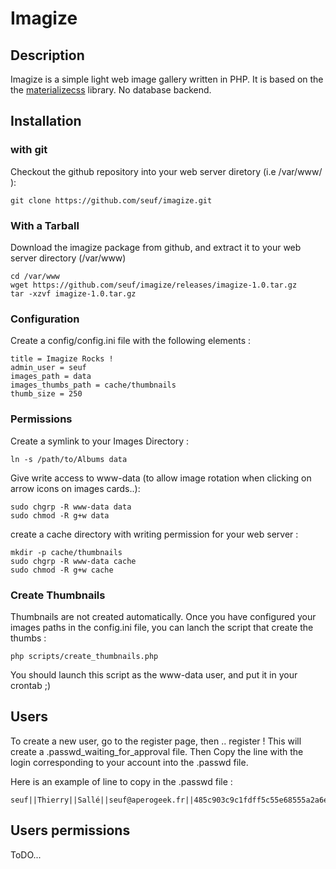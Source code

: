 # Imagize

## Description

Imagize is a simple light web image gallery written in PHP.
It is based on the the [materializecss](http://materializecss.com) library.
No database backend.

## Installation

### with git

Checkout the github repository into your web server diretory (i.e /var/www/ ):
```
git clone https://github.com/seuf/imagize.git
```
### With a Tarball

Download the imagize package from github, and extract it to your web server directory (/var/www)
```
cd /var/www
wget https://github.com/seuf/imagize/releases/imagize-1.0.tar.gz
tar -xzvf imagize-1.0.tar.gz
```

### Configuration

Create a config/config.ini file with the following elements :

```
title = Imagize Rocks !
admin_user = seuf
images_path = data
images_thumbs_path = cache/thumbnails
thumb_size = 250
```

### Permissions

Create a symlink to your Images Directory :
```
ln -s /path/to/Albums data
```

Give write access to www-data (to allow image rotation when clicking on arrow icons on images cards..):
```
sudo chgrp -R www-data data
sudo chmod -R g+w data
```

create a cache directory with writing permission for your web server :
```
mkdir -p cache/thumbnails
sudo chgrp -R www-data cache
sudo chmod -R g+w cache
```

### Create Thumbnails

Thumbnails are not created automatically.
Once you have configured your images paths in the config.ini file, you can lanch the script that create the thumbs :
```
php scripts/create_thumbnails.php
```

You should launch this script as the www-data user, and put it in your crontab ;)


## Users

To create a new user, go to the register page, then .. register !
This will create a .passwd_waiting_for_approval file.
Then Copy the line with the login corresponding to your account into the .passwd file.

Here is an example of line to copy in the .passwd file :
```
seuf||Thierry||Sallé||seuf@aperogeek.fr||485c903c9c1fdff5c55e68555a2a6eef
```

## Users permissions

ToDO...
